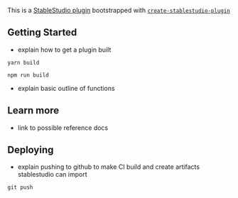 This is a [StableStudio plugin](https://github.com/Stability-AI/StableStudio) bootstrapped with [`create-stablestudio-plugin`](https://github.com/stability-ai/stablestudio/tree/packages/create-stablestudio-plugin)

## Getting Started

- explain how to get a plugin built

```
yarn build

npm run build
```

- explain basic outline of functions

## Learn more

- link to possible reference docs

## Deploying

- explain pushing to github to make CI build and create artifacts stablestudio can import
```
git push
```